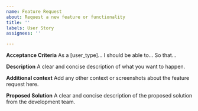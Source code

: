 ```yaml
---
name: Feature Request
about: Request a new feature or functionality
title: ''
labels: User Story
assignees: ''

---
```


**Acceptance Criteria**
As a [user_type]...
I should be able to...
So that...

**Description**
A clear and concise description of what you want to happen.

**Additional context**
Add any other context or screenshots about the feature request here.

**Proposed Solution**
A clear and concise description of the proposed solution from the development team.
